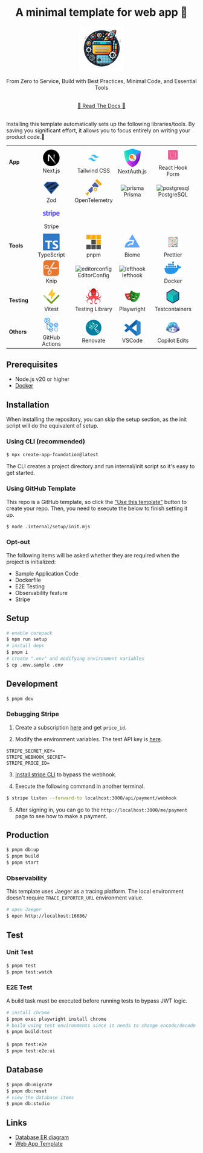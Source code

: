<!-- 👉 remove -->

<div align="center">
  <h1>️️A minimal template for web app 🎃</h1>
  <img src=".internal/site/src/public/images/icon.png" alt="icon" width="120">
  <p>From Zero to Service, Build with Best Practices, Minimal Code, and Essential Tools</p>
  <br />
  <a href="https://hiroppy.github.io/web-app-template/"target="_blank" >📜 Read The Docs 📜</a>
  <br />
  <br />
</div>

Installing this template automatically sets up the following libraries/tools. By saving you significant effort, it allows you to focus entirely on writing your product code.🤗

|             |                                                                                                                                            |                                                                                                                                                      |                                                                                                                                       |                                                                                                                                                     |
| ----------- | ------------------------------------------------------------------------------------------------------------------------------------------ | ---------------------------------------------------------------------------------------------------------------------------------------------------- | ------------------------------------------------------------------------------------------------------------------------------------- | --------------------------------------------------------------------------------------------------------------------------------------------------- |
| **App**     | <div align="center"><img src=".internal/site/src/public/images/libs/nextjs.png" alt="nextjs" width="44"><br>Next.js</div>                  | <div align="center"><img src=".internal/site/src/public/images/libs/tailwind.png" alt="tailwind" width="44"><br>Tailwind CSS</div>                   | <div align="center"><img src=".internal/site/src/public/images/libs/next-auth.png" alt="next-auth" width="44"><br>NextAuth.js</div>   | <div align="center"><img src=".internal/site/src/public/images/libs/react-hook-form.png" alt="react-hook-form" width="44"><br>React Hook Form</div> |
|             | <div align="center"><img src=".internal/site/src/public/images/libs/zod.svg" alt="zod" width="44"><br>Zod </div>                           | <div align="center"><img src=".internal/site/src/public/images/libs/otel.png" alt="otel" width="44"><br>OpenTelemetry</div>                          | <div align="center"><img src=".internal/site/src/public/images/libs/prisma.png" alt="prisma" width="44"><br>Prisma</div>              | <div align="center"><img src=".internal/site/src/public/images/libs/postgresql.png" alt="postgresql" width="44"><br>PostgreSQL</div>                |
|             | <div align="center"><img src=".internal/site/src/public/images/libs/stripe.png" alt="stripe" width="44"><br>Stripe</div>                   |                                                                                                                                                      |                                                                                                                                       |
|             |                                                                                                                                            |                                                                                                                                                      |                                                                                                                                       |
| **Tools**   | <div align="center"><img src=".internal/site/src/public/images/libs/typescript.png" alt="typescirpt" width="44"><br>TypeScript</div>       | <div align="center"><img src=".internal/site/src/public/images/libs/pnpm.svg" alt="pnpm" width="44"><br>pnpm</div>                                   | <div align="center"><img src=".internal/site/src/public/images/libs/biome.png" alt="biome" width="44"><br>Biome </div>                | <div align="center"><img src=".internal/site/src/public/images/libs/prettier.png" alt="prettier" width="44"><br> Prettier</div>                     |
|             | <div align="center"><img src=".internal/site/src/public/images/libs/knip.png" alt="knip" width="44"><br>Knip</div>                         | <div align="center"><img src=".internal/site/src/public/images/libs/editorconfig.png" alt="editorconfig" width="44"><br> EditorConfig </div>         | <div align="center"><img src=".internal/site/src/public/images/libs/lefthook.png" alt="lefthook" width="44"><br> lefthook</div>       | <div align="center"><img src=".internal/site/src/public/images/libs/docker.png" alt="docker" width="44"><br> Docker </div>                          |
|             |                                                                                                                                            |                                                                                                                                                      |                                                                                                                                       |
| **Testing** | <div align="center"><img src=".internal/site/src/public/images/libs/vitest.png" alt="vitest" width="44"><br> Vitest</div>                  | <div align="center"><img src=".internal/site/src/public/images/libs/testing-library.png" alt="testing-library" width="44"><br> Testing Library</div> | <div align="center"><img src=".internal/site/src/public/images/libs/playwright.png" alt="playwright" width="44"><br> Playwright</div> | <div align="center"><img src=".internal/site/src/public/images/libs/testcontainers.png" alt="testcontainers" width="44"><br> Testcontainers</div>   |
|             |                                                                                                                                            |                                                                                                                                                      |
| **Others**  | <div align="center"><img src=".internal/site/src/public/images/libs/github-actions.png" alt="actions" width="44"><br> GitHub Actions</div> | <div align="center"><img src=".internal/site/src/public/images/libs/renovate.png" alt="renovate" width="44"><br> Renovate</div>                      | <div align="center"><img src=".internal/site/src/public/images/libs/vscode.png" alt="vscode" width="44"><br> VSCode</div>             | <div align="center"><img src=".internal/site/src/public/images/libs/copilot.png" alt="copilot edits" width="44"><br> Copilot Edits</div>            |

## Prerequisites

- Node.js v20 or higher
- [Docker](https://docs.docker.com/engine/install/)

## Installation

When installing the repository, you can skip the setup section, as the init script will do the equivalent of setup.

### Using CLI (recommended)

```sh
$ npx create-app-foundation@latest
```

The CLI creates a project directory and run internal/init script so it's easy to get started.

### Using GitHub Template

This repo is a GitHub template, so click the ["Use this template"](https://github.com/new?template_owner=hiroppy&template_name=web-app-template) button to create your repo. Then, you need to execute the below to finish setting it up.

```sh
$ node .internal/setup/init.mjs
```

### Opt-out

The following items will be asked whether they are required when the project is initialized:

- Sample Application Code
- Dockerfile
- E2E Testing
- Observability feature
- Stripe

<!-- ######## -->

## Setup

```sh
# enable corepack
$ npm run setup
# install deps
$ pnpm i
# create ".env" and modifying environment variables
$ cp .env.sample .env
```

## Development

```sh
$ pnpm dev
```

<!-- start: stripe -->

### Debugging Stripe

1. Create a subscription [here](https://dashboard.stripe.com/test/products?active=true&create=product&source=product_list) and get `price_id`.

2. Modify the environment variables. The test API key is [here](https://dashboard.stripe.com/test/apikeys).

```
STRIPE_SECRET_KEY=
STRIPE_WEBHOOK_SECRET=
STRIPE_PRICE_ID=
```

3. [Install stripe CLI](https://docs.stripe.com/stripe-cli) to bypass the webhook.

4. Execute the following command in another terminal.

```sh
$ stripe listen --forward-to localhost:3000/api/payment/webhook
```

5. After signing in, you can go to the `http://localhost:3000/me/payment` page to see how to make a payment.

<!-- end: stripe -->

## Production

```sh
$ pnpm db:up
$ pnpm build
$ pnpm start
```

<!-- start: otel -->

### Observability

This template uses Jaeger as a tracing platform. The local environment doesn't require `TRACE_EXPORTER_URL` environment value.

```sh
# open Jaeger
$ open http://localhost:16686/
```

<!-- end: otel -->

## Test

### Unit Test

```sh
$ pnpm test
$ pnpm test:watch
```

<!-- start: e2e -->

### E2E Test

A build task must be executed before running tests to bypass JWT logic.

```sh
# install chrome
$ pnpm exec playwright install chrome
# build using test environments since it needs to change encode/decode functions of next-auth
$ pnpm build:test

$ pnpm test:e2e
$ pnpm test:e2e:ui
```

<!-- end: e2e -->

## Database

```sh
$ pnpm db:migrate
$ pnpm db:reset
# view the database items
$ pnpm db:studio
```

## Links

- [Database ER diagram](/prisma/ERD.md)
- [Web App Template](https://hiroppy.github.io/web-app-template/)
